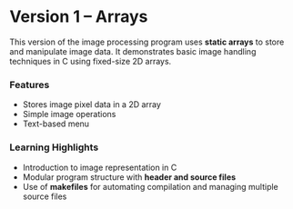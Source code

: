 # Version 1 – Arrays
This version of the image processing program uses **static arrays** to store and manipulate image data. It demonstrates basic image handling techniques in C using fixed-size 2D arrays.

### Features
- Stores image pixel data in a 2D array
- Simple image operations
- Text-based menu

### Learning Highlights
- Introduction to image representation in C
- Modular program structure with **header and source files**
- Use of **makefiles** for automating compilation and managing multiple source files  

